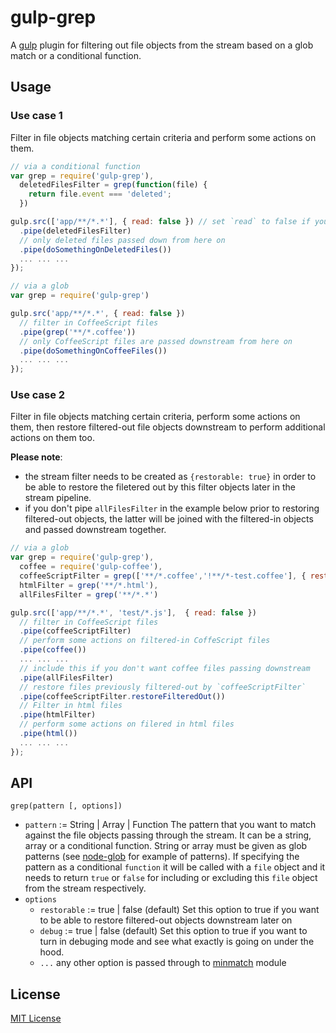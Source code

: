 gulp-grep
============

A [gulp](https://github.com/gulpjs/gulp) plugin for filtering out file objects 
from the stream based on a glob match or a conditional function.

## Usage

### Use case 1
Filter in file objects matching certain criteria and perform some actions on them.

```js
// via a conditional function
var grep = require('gulp-grep'),
  deletedFilesFilter = grep(function(file) {
    return file.event === 'deleted';
  })

gulp.src(['app/**/*.*'], { read: false }) // set `read` to false if you don't want to read file contents
  .pipe(deletedFilesFilter)
  // only deleted files passed down from here on
  .pipe(doSomethingOnDeletedFiles())
  ... ... ... 
});
```

```js
// via a glob
var grep = require('gulp-grep')

gulp.src('app/**/*.*', { read: false }) 
  // filter in CoffeeScript files
  .pipe(grep('**/*.coffee'))
  // only CoffeeScript files are passed downstream from here on
  .pipe(doSomethingOnCoffeeFiles())
  ... ... ... 
});
```

### Use case 2
Filter in file objects matching certain criteria, perform some actions on them, then
restore filtered-out file objects downstream to perform additional actions on them too.

**Please note**:
* the stream filter needs to be created as `{restorable: true}` in
order to be able to restore the filetered out by this filter objects later in the stream pipeline.
* if you don't pipe `allFilesFilter` in the example below prior to restoring 
filtered-out objects, the latter will be joined with the 
filtered-in objects and passed downstream together.

```js
// via a glob
var grep = require('gulp-grep'),
  coffee = require('gulp-coffee'),
  coffeeScriptFilter = grep(['**/*.coffee','!**/*-test.coffee'], { restorable: true }),
  htmlFilter = grep('**/*.html'),
  allFilesFilter = grep('**/*.*')

gulp.src(['app/**/*.*', 'test/*.js'],  { read: false })
  // filter in CoffeeScript files
  .pipe(coffeeScriptFilter)
  // perform some actions on filtered-in CoffeScript files
  .pipe(coffee())
  ... ... ... 
  // include this if you don't want coffee files passing downstream
  .pipe(allFilesFilter)
  // restore files previously filtered-out by `coffeeScriptFilter`
  .pipe(coffeeScriptFilter.restoreFilteredOut())
  // Filter in html files
  .pipe(htmlFilter)
  // perform some actions on filered in html files
  .pipe(html())
  ... ... ...
});
```


## API

```
grep(pattern [, options])
```

* `pattern` := String | Array | Function
The pattern that you want to match against the file objects passing 
through the stream. It can be a string, array or a conditional function. 
String or array must be given as glob patterns (see [node-glob](https://github.com/isaacs/node-glob) for
example of patterns). If specifying the pattern as a conditional `function` it will be
called with a `file` object and it needs to return `true` or `false` for including
or excluding this `file` object from the stream respectively.
* `options`
  * `restorable` := true | false (default)
  Set this option to true if you want to be able to restore filtered-out
  objects downstream later on
  * `debug` := true | false (default)
  Set this option to true if you want to turn in debuging mode and see what
  exactly is going on under the hood.
  * `...` any other option is passed through to [minmatch](https://github.com/isaacs/minimatch)
  module


## License

[MIT License](http://en.wikipedia.org/wiki/MIT_License)
